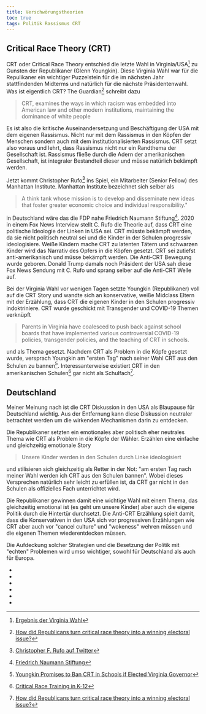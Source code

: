 ```yaml
---
title: Verschwörungstheorien
toc: true
tags: Politik Rassismus CRT
---
```


## Critical Race Theory (CRT)

CRT oder Critical Race Theory entschied die letzte Wahl in Virginia/USA[^virginia] zu Gunsten der Republikaner (Glenn Youngkin). Diese Virginia Wahl war für die Repulikaner ein wichtiger Puzzelstein für die im nächsten Jahr stattfindenden Midterms und natürlich für die nächste Präsidentenwahl. Was ist eigentlich CRT? The Guardian[^guardian] schreibt dazu

>CRT, examines the ways in which racism was embedded into American law and other modern institutions, maintaining the dominance of white people

Es ist also die kritische Auseinandersetzung und Beschäftigung der USA mit dem eigenen Rassismus. Nicht nur mit dem Rassismus in den Köpfen der Menschen sondern auch mit dem institutionalisierten Rassismus. CRT setzt also voraus und lehrt, dass Rassismus nicht nur ein Randthema der Gesellschaft ist. Rassismus fließe durch die Adern der amerikanischen Gesellschaft, ist integraler Bestandteil dieser und müsse natürlich bekämpft werden.

Jetzt kommt Christopher Rufo[^realchrisrufo] ins Spiel, ein Mitarbeiter (Senior Fellow) des Manhattan Institute. Manhattan Institute bezeichnet sich selber als 

> A think tank whose mission is to develop and disseminate new ideas that foster greater economic choice and individual responsibility." 

in Deutschland wäre das die FDP nahe Friedrich Naumann Stiftung[^fnaumann]. 2020 in einem Fox News Interview stellt C. Rufo die Theorie auf, dass CRT eine politische Ideologie der Linken in USA sei. CRT müsste bekämpft werden, da sie nicht politisch neutral sei und die Kinder in der Schulen progressiv ideologisiere. Weiße Kindern mache CRT zu latenten Tätern und schwarzen Kinder wird das Narrativ des Opfers in die Köpfen gesetzt. CRT sei zutiefst anti-amerikanisch und müsse bekämpft werden. Die Anti-CRT Bewegung wurde geboren. Donald Trump damals noch Präsident der USA sah diese Fox News Sendung mit C. Rufo und sprang selber auf die Anti-CRT Welle auf.

Bei der Virginia Wahl vor wenigen Tagen setzte Youngkin (Republikaner) voll auf die CRT Story und wandte sich an konservative, weiße Midclass Eltern mit der Erzählung, dass CRT die eigenen Kinder in den Schulen progressiv indoktriniere. CRT wurde geschickt mit Transgender und COVID-19 Themen verknüpft

>Parents in Virginia have coalesced to push back against school boards that have implemented various controversial COVID-19 policies, transgender policies, and the teaching of CRT in schools. 

und als Thema gesetzt. Nachdem CRT als Problem in die Köpfe gesetzt wurde, versprach Youngkin am "ersten Tag" nach seiner Wahl CRT aus den Schulen zu bannen[^youngkin]. Interessanterweise existiert CRT in den amerikanischen Schulen[^crt] gar nicht als Schulfach[^guardian].

## Deutschland

Meiner Meinung nach ist die CRT Diskussion in den USA als Blaupause für Deutschland wichtig. Aus der Entfernung kann diese Diskussion neutraler betrachtet werden um die wirkenden Mechanismen darin zu entdecken.

Die Republikaner setzten ein emotionales aber politisch eher neutrales Thema wie CRT als Problem in die Köpfe der Wähler. Erzählen eine einfache und gleichzeitig emotionale Story 

>Unsere Kinder werden in den Schulen durch Linke ideologisiert

und stilisieren sich gleichzeitig als Retter in der Not: "am ersten Tag nach meiner Wahl werden ich CRT aus den Schulen bannen". Wobei dieses Versprechen natürlich sehr leicht zu erfüllen ist, da CRT gar nicht in den Schulen als offizielles Fach unterrichtet wird. 

Die Republikaner gewinnen damit eine wichtige Wahl mit einem Thema, das gleichzeitig emotional ist (es geht um unsere Kinder) aber auch die eigene Politik durch die Hintertür durchsetzt. Die Anti-CRT Erzählung spielt damit, dass die Konservativen in den USA sich vor progressiven Erzählungen wie CRT aber auch vor "cancel culture" und "wokeness" wehren müssen und die eigenen Themen wiederentdecken müssen.

Die Aufdeckung solcher Strategien und die Besetzung der Politik mit "echten" Problemen wird umso wichtiger, sowohl für Deutschland als auch für Europa.

- [^guardian]: [How did Republicans turn critical race theory into a winning electoral issue?](https://www.theguardian.com/us-news/2021/nov/03/republicans-critical-race-theory-winning-electoral-issue)
- [^realchrisrufo]: [Christopher F. Rufo auf Twitter](https://twitter.com/realchrisrufo)
- [^fnaumann]: [Friedrich Naumann Stiftung](https://www.freiheit.org/de)
- [^virginia]: [Ergebnis der Virginia Wahl](https://results.elections.virginia.gov/vaelections/2021%20November%20General/Site/Statewide.html)
- [^youngkin]: [Youngkin Promises to Ban CRT in Schools if Elected Virginia Governor](https://news.yahoo.com/youngkin-promises-ban-crt-schools-145548135.html)
- [^crt]: [Critical Race Training in K-12](https://criticalrace.org/k-12/)